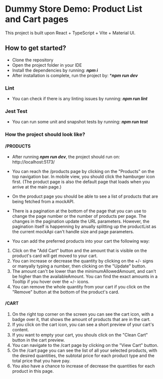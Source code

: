 # Dummy Store Demo: Product List and Cart pages

This project is built upon React + TypeScript + Vite + Material UI.

## How to get started?

- Clone the repository
- Open the project folder in your IDE
- Install the dependencies by running: ***npm i***
- After installation is complete, run the project by: ****npm run dev***

### Lint

- You can check if there is any linting issues by running: ***npm run lint***

### Jest Test

- You can run some unit and snapshot tests by running: ***npm run test***

### How the project should look like?

#### /PRODUCTS

- After running ***npm run dev***, the project should run on: http://localhost:5173/

- You can reach the /products page by clicking on the "Products" on the top navigation bar. In mobile view, you should click the hamburger icon first. (The product page is also the default page that loads when you arrive at the main page.)
- On the product page you should be able to see a list of products that are being fetched from a mockAPI.
- There is a pagination at the bottom of the page that you can use to change the page number or the number of products per page. The changes in the pagination update the URL parameters. However, the pagination itself is happenning by anually splitting up the productList as the current mockApi can't handle size and page parameters.
- You can add the preferred products into your cart the following way:

1. Click on the "Add Cart" button and the amount that is visible on the product's card will get moved to your cart.
2. You can increase or decrease the quantity by clicking on the +/- signs or manyally typing a number, then clicking on the "Update" button.
3. The amount can't be lower than the minimumAllowedAmount, and can't be higher than the availableAmount. You can find the exact amounts in a Tooltip if you hover over the +/- icons.
4. You can remove the whole quantity from your cart if you click on the "Remove" button at the bottom of the product's card.

#### /CART

1. On the right top corner on the screen you can see the cart icon, with a badge over it, that shows the amount of products that are in the cart.
2. If you click on the cart icon, you can see a short preview of your cart's content.
3. If you want to empty your cart, you shouls click on the "Clean Cart" button in the cart preview.
4. You can navigate to the /cart page by clicking on the "View Cart" button.
5. On the /cart page you can see the list of all your selected products, with the desired quantities, the subtotal price for each product type and the total price that you have pay.
6. You also have a chance to increase of decrease the quantities for each product in this page.
